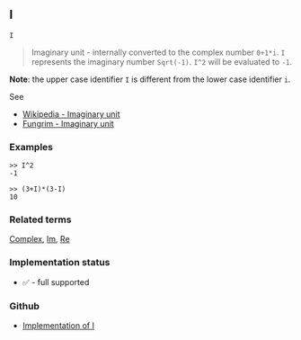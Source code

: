 ## I 

```
I  
```

> Imaginary unit - internally converted to the complex number `0+1*i`. `I` represents the imaginary number `Sqrt(-1)`. `I^2` will be evaluated to `-1`.

**Note**: the upper case identifier `I` is different from the lower case identifier `i`.
 
See
* [Wikipedia - Imaginary unit](https://en.wikipedia.org/wiki/Imaginary_unit)
* [Fungrim - Imaginary unit](http://fungrim.org/topic/Imaginary_unit/)

### Examples

``` 
>> I^2
-1

>> (3+I)*(3-I)
10
```

### Related terms 
[Complex](Complex.md), [Im](Im.md), [Re](Re.md)

### Implementation status

* &#x2705; - full supported

### Github

* [Implementation of I](https://github.com/axkr/symja_android_library/blob/master/symja_android_library/matheclipse-core/src/main/java/org/matheclipse/core/builtin/ConstantDefinitions.java#L1056) 
